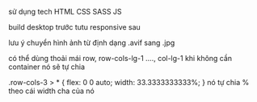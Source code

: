 sử dụng tech
HTML
CSS
SASS
JS

build desktop trước tutu responsive sau

lưu ý chuyển hình ảnh từ định dạng .avif sang .jpg

có thể dùng thoải mái row, row-cols-lg-1 ....,  col-lg-1 khi không cần container nó sẽ tự chia

.row-cols-3 > * {
    flex: 0 0 auto;
    width: 33.3333333333%;
  } nó tự chia % theo cái width cha của nó
